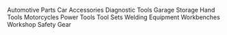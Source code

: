 Automotive Parts
Car Accessories
Diagnostic Tools
Garage Storage
Hand Tools
Motorcycles
Power Tools
Tool Sets
Welding Equipment
Workbenches
Workshop Safety Gear
